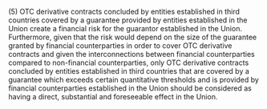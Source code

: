 (5) OTC derivative contracts concluded by entities established in third countries covered by a guarantee provided by entities established in the Union create a financial risk for the guarantor established in the Union. Furthermore, given that the risk would depend on the size of the guarantee granted by financial counterparties in order to cover OTC derivative contracts and given the interconnections between financial counterparties compared to non-financial counterparties, only OTC derivative contracts concluded by entities established in third countries that are covered by a guarantee which exceeds certain quantitative thresholds and is provided by financial counterparties established in the Union should be considered as having a direct, substantial and foreseeable effect in the Union.
